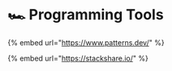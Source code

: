 # 🏎 Programming Tools

{% embed url="https://www.patterns.dev/" %}

{% embed url="https://stackshare.io/" %}
